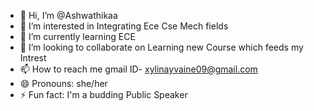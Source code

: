 - 👋 Hi, I’m @Ashwathikaa
- 👀 I’m interested in Integrating Ece Cse Mech fields 
- 🌱 I’m currently learning ECE
- 💞️ I’m looking to collaborate on Learning new Course which feeds my Intrest 
- 📫 How to reach me gmail ID- xylinayvaine09@gmail.com 
- 😄 Pronouns: she/her
- ⚡ Fun fact: I'm a budding Public Speaker 

<!---
Ashwathikaa/Ashwathikaa is a ✨ special ✨ repository because its `README.md` (this file) appears on your GitHub profile.
You can click the Preview link to take a look at your changes.
--->
